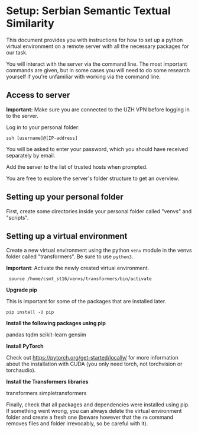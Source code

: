 # Setup: Serbian Semantic Textual Similarity

This document provides you with instructions for how to set up a python virtual environment on a remote server with all the necessary packages for our task.

You will interact with the server via the command line. The most important commands are given, but in some cases you will need to do some research yourself if you're unfamiliar with working via the command line.

## Access to server

**Important:** Make sure you are connected to the UZH VPN before logging in to the server.

Log in to your personal folder:

`ssh [username]@[IP-address]`

You will be asked to enter your password, which you should have received separately by email.

Add the server to the list of trusted hosts when prompted.

You are free to explore the server's folder structure to get an overview.

## Setting up your personal folder

First, create some directories inside your personal folder called "venvs" and "scripts".

## Setting up a virtual environment

Create a new virtual environment using the python `venv` module in the venvs folder called "transformers". Be sure to use `python3`.

**Important**: Activate the newly created virtual environment.

     source /home/csmt_st16/venvs/transformers/bin/activate


**Upgrade pip**

This is important for some of the packages that are installed later.

`pip install -U pip`

**Install the following packages using pip**

pandas tqdm scikit-learn gensim

**Install PyTorch**

Check out https://pytorch.org/get-started/locally/ for more information about the installation with CUDA (you only need torch, not torchvision or torchaudio).

**Install the Transformers libraries**

transformers simpletransformers

Finally, check that all packages and dependencies were installed using pip. If something went wrong, you can always delete the virtual environment folder and create a fresh one (beware however that the `rm` command removes files and folder irrevocably, so be careful with it).

